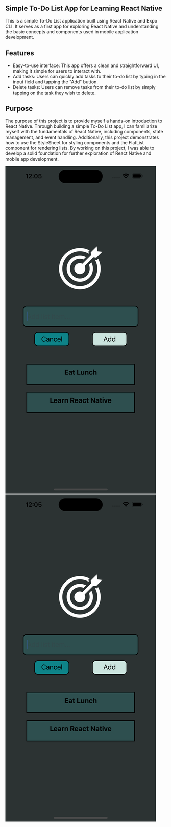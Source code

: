 ## Simple To-Do List App for Learning React Native

This is a simple To-Do List application built using React Native and Expo CLI. It serves as a first app for exploring React Native and understanding the basic concepts and components used in mobile application development.

## Features

- Easy-to-use interface: This app offers a clean and straightforward UI, making it simple for users to interact with.
- Add tasks: Users can quickly add tasks to their to-do list by typing in the input field and tapping the "Add" button.
- Delete tasks: Users can remove tasks from their to-do list by simply tapping on the task they wish to delete.

## Purpose

The purpose of this project is to provide myself a hands-on introduction to React Native. Through building a simple To-Do List app, I can familiarize myself with the fundamentals of React Native, including components, state management, and event handling. Additionally, this project demonstrates how to use the StyleSheet for styling components and the FlatList component for rendering lists. By working on this project, I was able to develop a solid foundation for further exploration of React Native and mobile app development.

![](https://github.com/Brad-Williams-Dev/toDoList/blob/main/assets/Simulator%20Screenshot%20-%20iPhone%2014%20Pro%20Max%20-%202023-05-04%20at%2012.05.18.png?raw=true)
![](https://github.com/Brad-Williams-Dev/toDoList/blob/main/assets/Simulator%20Screenshot%20-%20iPhone%2014%20Pro%20Max%20-%202023-05-04%20at%2012.05.18.png?raw=true)

